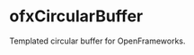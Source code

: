 ofxCircularBuffer
=====================================

Templated circular buffer for OpenFrameworks.
